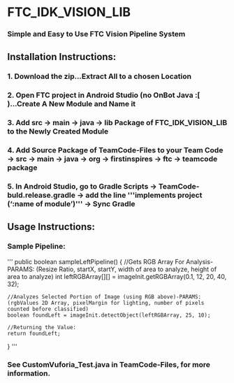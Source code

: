 # FTC_IDK_VISION_LIB
### Simple and Easy to Use FTC Vision Pipeline System

## Installation Instructions:

### 1. Download the zip…Extract All to a chosen Location
### 2. Open FTC project in Android Studio (no OnBot Java :[ )...Create A New Module and Name it
### 3. Add src -> main -> java -> lib Package of FTC_IDK_VISION_LIB to the Newly Created Module
### 4. Add Source Package of TeamCode-Files to your Team Code -> src -> main -> java -> org -> firstinspires -> ftc -> teamcode package
### 5. In Android Studio, go to Gradle Scripts -> TeamCode-buld.release.gradle -> add the line '''implements project (‘:name of module’)''' -> Sync Gradle
   
## Usage Instructions:
  
### Sample Pipeline:
  '''
  public boolean sampleLeftPipeline() {
    //Gets RGB Array For Analysis-PARAMS: (Resize Ratio, startX, startY, width of area to analyze, height of area to analyze)
    int leftRGBArray[][] = imageInit.getRGBArray(0.1, 12, 20, 40, 32);
    
    //Analyzes Selected Portion of Image (using RGB above)-PARAMS: (rgbValues 2D Array, pixelMargin for lighting, number of pixels   counted before classified)
    boolean foundLeft = imageInit.detectObject(leftRGBArray, 25, 10);

    //Returning the Value:
    return foundLeft;
  }
  '''
  
### See CustomVuforia_Test.java in TeamCode-Files, for more information.
